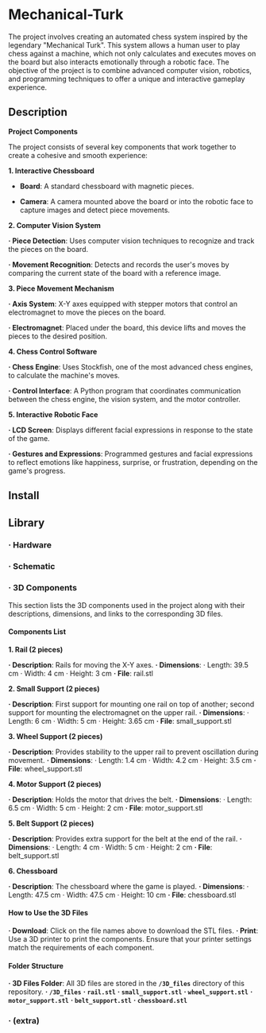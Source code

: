 # Mechanical-Turk

The project involves creating an automated chess system inspired by the legendary "Mechanical Turk". This system allows a human user to play chess against a machine, which not only calculates and executes moves on the board but also interacts emotionally through a robotic face. The objective of the project is to combine advanced computer vision, robotics, and programming techniques to offer a unique and interactive gameplay experience.

## Description

**Project Components**

The project consists of several key components that work together to create a cohesive and smooth experience:

**1. Interactive Chessboard**

*  **Board**: A standard chessboard with magnetic pieces.

*  **Camera**: A camera mounted above the board or into the robotic face to capture images and detect piece movements.

**2. Computer Vision System** 

**· Piece Detection**: Uses computer vision techniques to recognize and track the pieces on the board.

**· Movement Recognition**: Detects and records the user's moves by comparing the current state of the board with a reference image.

**3. Piece Movement Mechanism**

**· Axis System**: X-Y axes equipped with stepper motors that control an electromagnet to move the pieces on the board.

**· Electromagnet**: Placed under the board, this device lifts and moves the pieces to the desired position.

**4. Chess Control Software**

**· Chess Engine**: Uses Stockfish, one of the most advanced chess engines, to calculate the machine's moves.

**· Control Interface**: A Python program that coordinates communication between the chess engine, the vision system, and the motor controller.

**5. Interactive Robotic Face**

**· LCD Screen**: Displays different facial expressions in response to the state of the game.

**· Gestures and Expressions**: Programmed gestures and facial expressions to reflect emotions like happiness, surprise, or frustration, depending on the game's progress.

## Install

## Library

### · Hardware

### · Schematic

### · 3D Components

This section lists the 3D components used in the project along with their descriptions, dimensions, and links to the corresponding 3D files.

#### Components List
**1. Rail (2 pieces)**

**· Description**: Rails for moving the X-Y axes.
**· Dimensions**:
· Length: 39.5 cm
· Width: 4 cm
· Height: 3 cm
**· File**: rail.stl

**2. Small Support (2 pieces)**

**· Description**: First support for mounting one rail on top of another; second support for mounting the electromagnet on the upper rail.
**· Dimensions**:
· Length: 6 cm
· Width: 5 cm
· Height: 3.65 cm
**· File**: small_support.stl

**3. Wheel Support (2 pieces)**

**· Description**: Provides stability to the upper rail to prevent oscillation during movement.
**· Dimensions**:
· Length: 1.4 cm
· Width: 4.2 cm
· Height: 3.5 cm
**· File**: wheel_support.stl

**4. Motor Support (2 pieces)**

**· Description**: Holds the motor that drives the belt.
**· Dimensions**:
· Length: 6.5 cm
· Width: 5 cm
· Height: 2 cm
**· File**: motor_support.stl

**5. Belt Support (2 pieces)**

**· Description**: Provides extra support for the belt at the end of the rail.
**· Dimensions**:
· Length: 4 cm
· Width: 5 cm
· Height: 2 cm
**· File**: belt_support.stl

**6. Chessboard**

**· Description**: The chessboard where the game is played.
**· Dimensions**:
· Length: 47.5 cm
· Width: 47.5 cm
· Height: 10 cm
**· File**: chessboard.stl

#### How to Use the 3D Files
**· Download**: Click on the file names above to download the STL files.
**· Print**: Use a 3D printer to print the components. Ensure that your printer settings match the requirements of each component.

#### Folder Structure
**· 3D Files Folder**: All 3D files are stored in the **`/3D_files`** directory of this repository.
**· `/3D_files`**
**· `rail.stl`**
**· `small_support.stl`**
**· `wheel_support.stl`**
**· `motor_support.stl`**
**· `belt_support.stl`**
**· `chessboard.stl`**

### · (extra)
